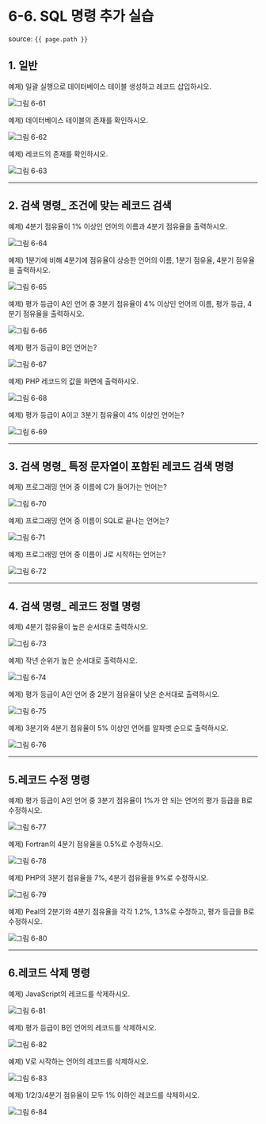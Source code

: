 # 6-6. SQL 명령 추가 실습

source: `{{ page.path }}`

## 1. 일반

예제) 일괄 실행으로 데이터베이스 테이블 생성하고 레코드 삽입하시오.

![그림 6-61](../../images/result/06-61.jpg)

예제) 데이터베이스 테이블의 존재를 확인하시오.

![그림 6-62](../../images/result/06-62.jpg)

예제) 레코드의 존재를 확인하시오.

![그림 6-63](../../images/result/06-63.jpg)

---

## 2. 검색 명령_ 조건에 맞는 레코드 검색

예제) 4분기 점유율이 1% 이상인 언어의 이름과 4분기 점유율을 출력하시오.

![그림 6-64](../../images/result/06-64.jpg)

예제) 1분기에 비해 4분기에 점유율이 상승한 언어의 이름, 1분기 점유율, 4분기 점유율을 출력하시오.

![그림 6-65](../../images/result/06-65.jpg)

예제) 평가 등급이 A인 언어 중 3분기 점유율이 4% 이상인 언어의 이름, 평가 등급, 4분기 점유율을 출력하시오.

![그림 6-66](../../images/result/06-66.jpg)

예제) 평가 등급이 B인 언어는?

![그림 6-67](../../images/result/06-67.jpg)

예제) PHP 레코드의 값을 화면에 출력하시오.

![그림 6-68](../../images/result/06-68.jpg)

예제) 평가 등급이 A이고 3분기 점유율이 4% 이상인 언어는?

![그림 6-69](../../images/result/06-69.jpg)

---

## 3. 검색 명령_ 특정 문자열이 포함된 레코드 검색 명령

예제) 프로그래밍 언어 중 이름에 C가 들어가는 언어는?

![그림 6-70](../../images/result/06-70.jpg)

예제) 프로그래밍 언어 중 이름이 SQL로 끝나는 언어는?

![그림 6-71](../../images/result/06-71.jpg)

예제) 프로그래밍 언어 중 이름이 J로 시작하는 언어는?

![그림 6-72](../../images/result/06-72.jpg)

---

## 4. 검색 명령_ 레코드 정렬 명령

예제) 4분기 점유율이 높은 순서대로 출력하시오.

![그림 6-73](../../images/result/06-73.jpg)

예제) 작년 순위가 높은 순서대로 출력하시오.

![그림 6-74](../../images/result/06-74.jpg)

예제) 평가 등급이 A인 언어 중 2분기 점유율이 낮은 순서대로 출력하시오.

![그림 6-75](../../images/result/06-75.jpg)

예제) 3분기와 4분기 점유율이 5% 이상인 언어를 알파벳 순으로 출력하시오.

![그림 6-76](../../images/result/06-76.jpg)

---

## 5.레코드 수정 명령

예제) 평가 등급이 A인 언어 중 3분기 점유율이 1%가 안 되는 언어의 평가 등급을 B로 수정하시오.

![그림 6-77](../../images/result/06-77.jpg)

예제) Fortran의 4분기 점유율을 0.5%로 수정하시오.

![그림 6-78](../../images/result/06-78.jpg)

예제) PHP의 3분기 점유율을 7%, 4분기 점유율을 9%로 수정하시오.

![그림 6-79](../../images/result/06-79.jpg)

예제) Peal의 2분기와 4분기 점유율을 각각 1.2%, 1.3%로 수정하고, 평가 등급을 B로 수정하시오.

![그림 6-80](../../images/result/06-80.jpg)

---

## 6.레코드 삭제 명령

예제) JavaScript의 레코드를 삭제하시오.

![그림 6-81](../../images/result/06-81.jpg)


예제) 평가 등급이 B인 언어의 레코드를 삭제하시오.

![그림 6-82](../../images/result/06-82.jpg)

예제) V로 시작하는 언어의 레코드를 삭제하시오.

![그림 6-83](../../images/result/06-83.jpg)

예제) 1/2/3/4분기 점유율이 모두 1% 이하인 레코드를 삭제하시오.

![그림 6-84](../../images/result/06-84.jpg)
